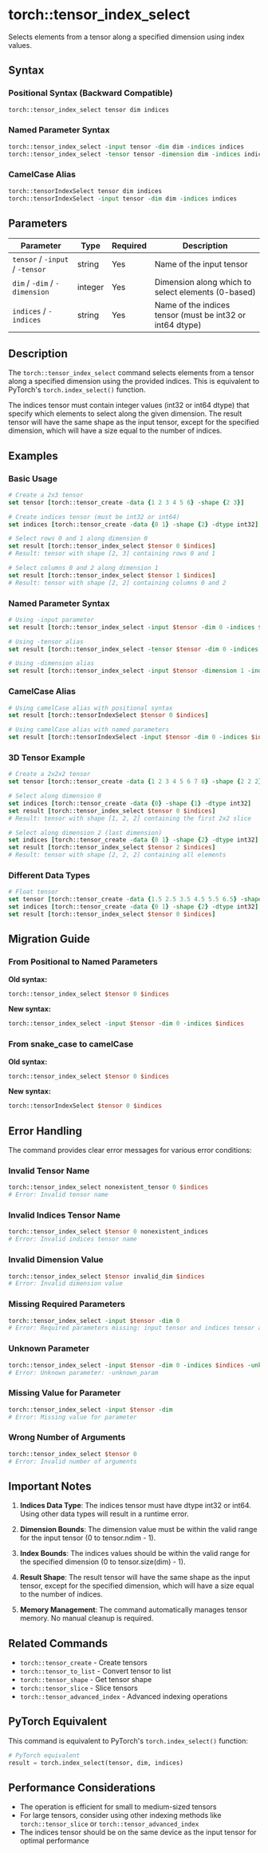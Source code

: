 # torch::tensor_index_select

Selects elements from a tensor along a specified dimension using index values.

## Syntax

### Positional Syntax (Backward Compatible)
```tcl
torch::tensor_index_select tensor dim indices
```

### Named Parameter Syntax
```tcl
torch::tensor_index_select -input tensor -dim dim -indices indices
torch::tensor_index_select -tensor tensor -dimension dim -indices indices
```

### CamelCase Alias
```tcl
torch::tensorIndexSelect tensor dim indices
torch::tensorIndexSelect -input tensor -dim dim -indices indices
```

## Parameters

| Parameter | Type | Required | Description |
|-----------|------|----------|-------------|
| `tensor` / `-input` / `-tensor` | string | Yes | Name of the input tensor |
| `dim` / `-dim` / `-dimension` | integer | Yes | Dimension along which to select elements (0-based) |
| `indices` / `-indices` | string | Yes | Name of the indices tensor (must be int32 or int64 dtype) |

## Description

The `torch::tensor_index_select` command selects elements from a tensor along a specified dimension using the provided indices. This is equivalent to PyTorch's `torch.index_select()` function.

The indices tensor must contain integer values (int32 or int64 dtype) that specify which elements to select along the given dimension. The result tensor will have the same shape as the input tensor, except for the specified dimension, which will have a size equal to the number of indices.

## Examples

### Basic Usage

```tcl
# Create a 2x3 tensor
set tensor [torch::tensor_create -data {1 2 3 4 5 6} -shape {2 3}]

# Create indices tensor (must be int32 or int64)
set indices [torch::tensor_create -data {0 1} -shape {2} -dtype int32]

# Select rows 0 and 1 along dimension 0
set result [torch::tensor_index_select $tensor 0 $indices]
# Result: tensor with shape [2, 3] containing rows 0 and 1

# Select columns 0 and 2 along dimension 1
set result [torch::tensor_index_select $tensor 1 $indices]
# Result: tensor with shape [2, 2] containing columns 0 and 2
```

### Named Parameter Syntax

```tcl
# Using -input parameter
set result [torch::tensor_index_select -input $tensor -dim 0 -indices $indices]

# Using -tensor alias
set result [torch::tensor_index_select -tensor $tensor -dim 0 -indices $indices]

# Using -dimension alias
set result [torch::tensor_index_select -input $tensor -dimension 1 -indices $indices]
```

### CamelCase Alias

```tcl
# Using camelCase alias with positional syntax
set result [torch::tensorIndexSelect $tensor 0 $indices]

# Using camelCase alias with named parameters
set result [torch::tensorIndexSelect -input $tensor -dim 0 -indices $indices]
```

### 3D Tensor Example

```tcl
# Create a 2x2x2 tensor
set tensor [torch::tensor_create -data {1 2 3 4 5 6 7 8} -shape {2 2 2}]

# Select along dimension 0
set indices [torch::tensor_create -data {0} -shape {1} -dtype int32]
set result [torch::tensor_index_select $tensor 0 $indices]
# Result: tensor with shape [1, 2, 2] containing the first 2x2 slice

# Select along dimension 2 (last dimension)
set indices [torch::tensor_create -data {0 1} -shape {2} -dtype int32]
set result [torch::tensor_index_select $tensor 2 $indices]
# Result: tensor with shape [2, 2, 2] containing all elements
```

### Different Data Types

```tcl
# Float tensor
set tensor [torch::tensor_create -data {1.5 2.5 3.5 4.5 5.5 6.5} -shape {2 3} -dtype float32]
set indices [torch::tensor_create -data {0 1} -shape {2} -dtype int32]
set result [torch::tensor_index_select $tensor 0 $indices]
```

## Migration Guide

### From Positional to Named Parameters

**Old syntax:**
```tcl
torch::tensor_index_select $tensor 0 $indices
```

**New syntax:**
```tcl
torch::tensor_index_select -input $tensor -dim 0 -indices $indices
```

### From snake_case to camelCase

**Old syntax:**
```tcl
torch::tensor_index_select $tensor 0 $indices
```

**New syntax:**
```tcl
torch::tensorIndexSelect $tensor 0 $indices
```

## Error Handling

The command provides clear error messages for various error conditions:

### Invalid Tensor Name
```tcl
torch::tensor_index_select nonexistent_tensor 0 $indices
# Error: Invalid tensor name
```

### Invalid Indices Tensor Name
```tcl
torch::tensor_index_select $tensor 0 nonexistent_indices
# Error: Invalid indices tensor name
```

### Invalid Dimension Value
```tcl
torch::tensor_index_select $tensor invalid_dim $indices
# Error: Invalid dimension value
```

### Missing Required Parameters
```tcl
torch::tensor_index_select -input $tensor -dim 0
# Error: Required parameters missing: input tensor and indices tensor are required
```

### Unknown Parameter
```tcl
torch::tensor_index_select -input $tensor -dim 0 -indices $indices -unknown_param value
# Error: Unknown parameter: -unknown_param
```

### Missing Value for Parameter
```tcl
torch::tensor_index_select -input $tensor -dim
# Error: Missing value for parameter
```

### Wrong Number of Arguments
```tcl
torch::tensor_index_select $tensor 0
# Error: Invalid number of arguments
```

## Important Notes

1. **Indices Data Type**: The indices tensor must have dtype int32 or int64. Using other data types will result in a runtime error.

2. **Dimension Bounds**: The dimension value must be within the valid range for the input tensor (0 to tensor.ndim - 1).

3. **Index Bounds**: The indices values should be within the valid range for the specified dimension (0 to tensor.size(dim) - 1).

4. **Result Shape**: The result tensor will have the same shape as the input tensor, except for the specified dimension, which will have a size equal to the number of indices.

5. **Memory Management**: The command automatically manages tensor memory. No manual cleanup is required.

## Related Commands

- `torch::tensor_create` - Create tensors
- `torch::tensor_to_list` - Convert tensor to list
- `torch::tensor_shape` - Get tensor shape
- `torch::tensor_slice` - Slice tensors
- `torch::tensor_advanced_index` - Advanced indexing operations

## PyTorch Equivalent

This command is equivalent to PyTorch's `torch.index_select()` function:

```python
# PyTorch equivalent
result = torch.index_select(tensor, dim, indices)
```

## Performance Considerations

- The operation is efficient for small to medium-sized tensors
- For large tensors, consider using other indexing methods like `torch::tensor_slice` or `torch::tensor_advanced_index`
- The indices tensor should be on the same device as the input tensor for optimal performance 